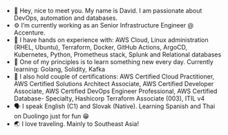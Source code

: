 - 👋 Hey, nice to meet you. My name is David. I am passionate about DevOps, automation and databases.
- ⚙️ I’m currently working as an Senior Infrastructure Engineer @ Accenture.
- 👐 I have hands on experience with: AWS Cloud, Linux administration (RHEL, Ubuntu), Terraform, Docker, GitHub Actions, ArgoCD, Kubernetes, Python, Prometheus stack, Splunk and Relational databases
- 🧠 One of my principles is to learn something new every day. Currently learning: Golang, Solidity, Kafka
- 📃 I also hold couple of certifications: AWS Certified Cloud Practitioner, AWS Certified Solutions Architect Associate, AWS Certified Developer Associate, AWS Certified DevOps Engineer Professional, AWS Certified Database- Specialty, Hashicorp Terraform Associate (003), ITIL v4
- 🗣️ I speak English (C1) and Slovak (Native). Learning Spanish and Thai on Duolingo just for fun 😁
- 🌏 I love traveling. Mainly to Southeast Asia!

<!---
david-kraslan/david-kraslan is a ✨ special ✨ repository because its `README.md` (this file) appears on your GitHub profile.
You can click the Preview link to take a look at your changes.
--->
